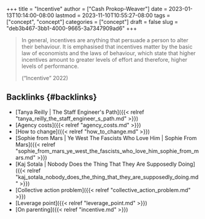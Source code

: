 +++
title = "Incentive"
author = ["Cash Prokop-Weaver"]
date = 2023-01-13T10:14:00-08:00
lastmod = 2023-11-10T10:55:27-08:00
tags = ["concept", "concept"]
categories = ["concept"]
draft = false
slug = "deb3b467-3bb1-4000-9665-3a7347909ad6"
+++

> In general, incentives are anything that persuade a person to alter their behaviour. It is emphasised that incentives matter by the basic law of economists and the laws of behaviour, which state that higher incentives amount to greater levels of effort and therefore, higher levels of performance.
>
> (“Incentive” 2022)


## Backlinks {#backlinks}

-   [Tanya Reilly | The Staff Engineer's Path]({{< relref "tanya_reilly_the_staff_engineer_s_path.md" >}})
-   [Agency costs]({{< relref "agency_costs.md" >}})
-   [How to change]({{< relref "how_to_change.md" >}})
-   [Sophie from Mars | Ye West The Fascists Who Love Him | Sophie From Mars]({{< relref "sophie_from_mars_ye_west_the_fascists_who_love_him_sophie_from_mars.md" >}})
-   [Kaj Sotala | Nobody Does the Thing That They Are Supposedly Doing]({{< relref "kaj_sotala_nobody_does_the_thing_that_they_are_supposedly_doing.md" >}})
-   [Collective action problem]({{< relref "collective_action_problem.md" >}})
-   [Leverage point]({{< relref "leverage_point.md" >}})
-   [On parenting]({{< relref "incentive.md" >}})
